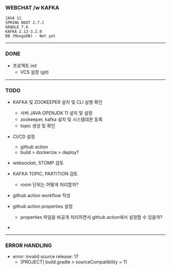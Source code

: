 ### WEBCHAT /w KAFKA 

 
```
JAVA 11
SPRING BOOT 2.7.1
GRADLE 7.6
KAFKA 2.13-3.2.0
DB (MongoDB) - Not yet
```

---

### DONE

* 프로젝트 init
  - VCS 설정 (git)

  
---

### TODO

* KAFKA 및 ZOOKEEPER 설치 및 CLI 실행 확인
  - 서버 JAVA OPENJDK 11 설치 및 설정
  - zookeeper, kafka 설치 및 시스템데몬 등록
  - topic 생성 및 확인

* CI/CD 설정
  - github action
  - build > dockerize > deploy?

* websocket, STOMP 검토
* KAFKA TOPIC, PARTITION 검토 
  - room 단위는 어떻게 처리할까?
* github action workflow 작성
* github action properties 설정
  - properties 파일을 비공개 처리하면서 github action에서 설정할 수 있을까?
- 


---

### ERROR HANDLING


* error: invalid source release: 17
  - [PROJECT] build.gradle > sourceCompatibility = 11
  





